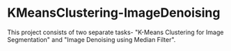 # KMeansClustering-ImageDenoising
This project consists of two separate tasks- "K-Means Clustering for Image Segmentation" and "Image Denoising using Median Filter".
